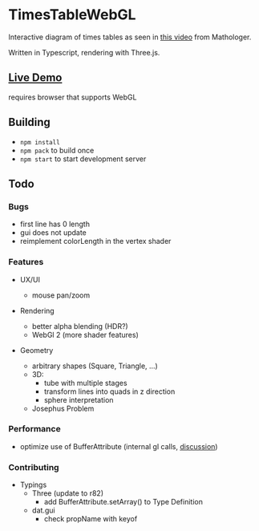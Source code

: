 # TimesTableWebGL
Interactive diagram of times tables as seen in [this video](https://www.youtube.com/watch?v=qhbuKbxJsk8) from Mathologer.

Written in Typescript, rendering with Three.js.

## [Live Demo](https://mathiaslengler.github.io/TimesTableWebGL/)

requires browser that supports WebGL

## Building
- `npm install`
- `npm pack` to build once
- `npm start` to start development server

## Todo

### Bugs

- first line has 0 length
- gui does not update
- reimplement colorLength in the vertex shader

### Features
- UX/UI
  - mouse pan/zoom

- Rendering
  - better alpha blending (HDR?)
  - WebGl 2 (more shader features)

- Geometry
  - arbitrary shapes (Square, Triangle, ...)
  - 3D:
    - tube with multiple stages
    - transform lines into quads in z direction
    - sphere interpretation
  - Josephus Problem

### Performance

- optimize use of BufferAttribute (internal gl calls, [discussion](https://github.com/mrdoob/three.js/pull/9631))

### Contributing
- Typings
    - Three (update to r82)
      - add BufferAttribute.setArray() to Type Definition
    - dat.gui
      - check propName with keyof
